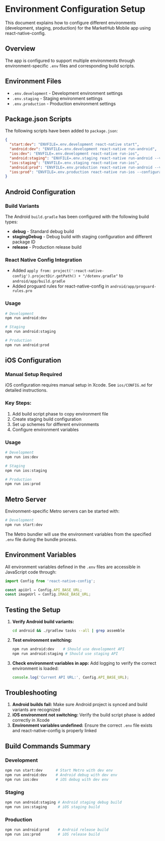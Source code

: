 # Environment Configuration Setup

This document explains how to configure different environments (development, staging, production) for the MarketHub Mobile app using react-native-config.

## Overview

The app is configured to support multiple environments through environment-specific `.env` files and corresponding build scripts.

## Environment Files

- `.env.development` - Development environment settings
- `.env.staging` - Staging environment settings  
- `.env.production` - Production environment settings

## Package.json Scripts

The following scripts have been added to `package.json`:

```json
{
  "start:dev": "ENVFILE=.env.development react-native start",
  "android:dev": "ENVFILE=.env.development react-native run-android",
  "ios:dev": "ENVFILE=.env.development react-native run-ios",
  "android:staging": "ENVFILE=.env.staging react-native run-android --variant=stagingDebug",
  "ios:staging": "ENVFILE=.env.staging react-native run-ios",
  "android:prod": "ENVFILE=.env.production react-native run-android --variant=release",
  "ios:prod": "ENVFILE=.env.production react-native run-ios --configuration Release"
}
```

## Android Configuration

### Build Variants

The Android `build.gradle` has been configured with the following build types:

- **debug** - Standard debug build
- **stagingDebug** - Debug build with staging configuration and different package ID
- **release** - Production release build

### React Native Config Integration

- Added `apply from: project(':react-native-config').projectDir.getPath() + "/dotenv.gradle"` to `android/app/build.gradle`
- Added proguard rules for react-native-config in `android/app/proguard-rules.pro`

### Usage

```bash
# Development
npm run android:dev

# Staging
npm run android:staging

# Production
npm run android:prod
```

## iOS Configuration

### Manual Setup Required

iOS configuration requires manual setup in Xcode. See `ios/CONFIG.md` for detailed instructions.

### Key Steps:

1. Add build script phase to copy environment file
2. Create staging build configuration
3. Set up schemes for different environments
4. Configure environment variables

### Usage

```bash
# Development
npm run ios:dev

# Staging  
npm run ios:staging

# Production
npm run ios:prod
```

## Metro Server

Environment-specific Metro servers can be started with:

```bash
# Development
npm run start:dev
```

The Metro bundler will use the environment variables from the specified `.env` file during the bundle process.

## Environment Variables

All environment variables defined in the `.env` files are accessible in JavaScript code through:

```javascript
import Config from 'react-native-config';

const apiUrl = Config.API_BASE_URL;
const imageUrl = Config.IMAGE_BASE_URL;
```

## Testing the Setup

1. **Verify Android build variants:**
   ```bash
   cd android && ./gradlew tasks --all | grep assemble
   ```

2. **Test environment switching:**
   ```bash
   npm run android:dev    # Should use development API
   npm run android:staging # Should use staging API
   ```

3. **Check environment variables in app:**
   Add logging to verify the correct environment is loaded:
   ```javascript
   console.log('Current API URL:', Config.API_BASE_URL);
   ```

## Troubleshooting

1. **Android builds fail:** Make sure Android project is synced and build variants are recognized
2. **iOS environment not switching:** Verify the build script phase is added correctly in Xcode
3. **Environment variables undefined:** Ensure the correct `.env` file exists and react-native-config is properly linked

## Build Commands Summary

### Development
```bash
npm run start:dev      # Start Metro with dev env
npm run android:dev    # Android debug with dev env
npm run ios:dev        # iOS debug with dev env
```

### Staging
```bash
npm run android:staging # Android staging debug build
npm run ios:staging     # iOS staging build
```

### Production
```bash
npm run android:prod    # Android release build
npm run ios:prod        # iOS release build
```
